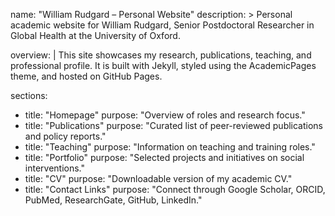 name: "William Rudgard – Personal Website"
description: >
  Personal academic website for William Rudgard, Senior Postdoctoral 
  Researcher in Global Health at the University of Oxford.

overview: |
  This site showcases my research, publications, teaching, and professional profile.
  It is built with Jekyll, styled using the AcademicPages theme, and hosted on GitHub Pages.

sections:
  - title: "Homepage"
    purpose: "Overview of roles and research focus."
  - title: "Publications"
    purpose: "Curated list of peer-reviewed publications and policy reports."
  - title: "Teaching"
    purpose: "Information on teaching and training roles."
  - title: "Portfolio"
    purpose: "Selected projects and initiatives on social interventions."
  - title: "CV"
    purpose: "Downloadable version of my academic CV."
  - title: "Contact Links"
    purpose: "Connect through Google Scholar, ORCID, PubMed, ResearchGate, GitHub, LinkedIn."

